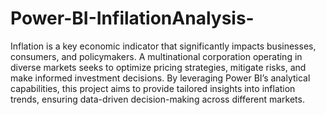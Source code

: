 # Power-BI-InfilationAnalysis-
Inflation is a key economic indicator that significantly impacts businesses, consumers, and policymakers. A multinational corporation operating in diverse markets seeks to optimize pricing strategies, mitigate risks, and make informed investment decisions. By leveraging Power BI’s analytical capabilities, this project aims to provide tailored insights into inflation trends, ensuring data-driven decision-making across different markets.
